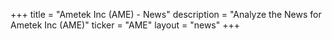 +++
title = "Ametek Inc (AME) - News"
description = "Analyze the News for Ametek Inc (AME)"
ticker = "AME"
layout = "news"
+++

